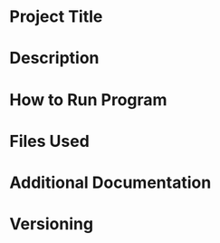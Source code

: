 # Project Title
# Description
# How to Run Program
# Files Used
# Additional Documentation
# Versioning
